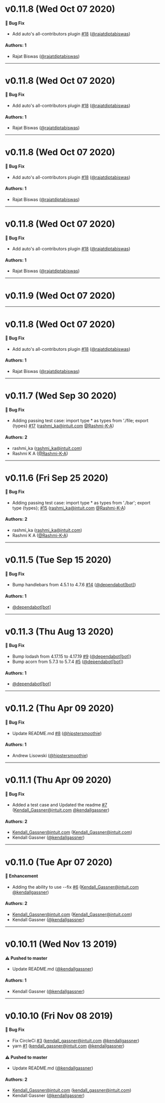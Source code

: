 # v0.11.8 (Wed Oct 07 2020)

#### 🐛 Bug Fix

- Add auto's all-contributors plugin [#18](https://github.com/intuit/eslint-plugin-no-explicit-type-exports/pull/18) ([@rajatdiptabiswas](https://github.com/rajatdiptabiswas))

#### Authors: 1

- Rajat Biswas ([@rajatdiptabiswas](https://github.com/rajatdiptabiswas))

---

# v0.11.8 (Wed Oct 07 2020)

#### 🐛 Bug Fix

- Add auto's all-contributors plugin [#18](https://github.com/intuit/eslint-plugin-no-explicit-type-exports/pull/18) ([@rajatdiptabiswas](https://github.com/rajatdiptabiswas))

#### Authors: 1

- Rajat Biswas ([@rajatdiptabiswas](https://github.com/rajatdiptabiswas))

---

# v0.11.8 (Wed Oct 07 2020)

#### 🐛 Bug Fix

- Add auto's all-contributors plugin [#18](https://github.com/intuit/eslint-plugin-no-explicit-type-exports/pull/18) ([@rajatdiptabiswas](https://github.com/rajatdiptabiswas))

#### Authors: 1

- Rajat Biswas ([@rajatdiptabiswas](https://github.com/rajatdiptabiswas))

---

# v0.11.8 (Wed Oct 07 2020)

#### 🐛 Bug Fix

- Add auto's all-contributors plugin [#18](https://github.com/intuit/eslint-plugin-no-explicit-type-exports/pull/18) ([@rajatdiptabiswas](https://github.com/rajatdiptabiswas))

#### Authors: 1

- Rajat Biswas ([@rajatdiptabiswas](https://github.com/rajatdiptabiswas))

---

# v0.11.9 (Wed Oct 07 2020)



---

# v0.11.8 (Wed Oct 07 2020)

#### 🐛 Bug Fix

- Add auto's all-contributors plugin [#18](https://github.com/intuit/eslint-plugin-no-explicit-type-exports/pull/18) ([@rajatdiptabiswas](https://github.com/rajatdiptabiswas))

#### Authors: 1

- Rajat Biswas ([@rajatdiptabiswas](https://github.com/rajatdiptabiswas))

---

# v0.11.7 (Wed Sep 30 2020)

#### 🐛  Bug Fix

- Adding passing test case: import type * as types from ‘./file; export {types} [#17](https://github.com/intuit/eslint-plugin-no-explicit-type-exports/pull/17) (rashmi_ka@intuit.com [@Rashmi-K-A](https://github.com/Rashmi-K-A))

#### Authors: 2

- rashmi_ka (rashmi_ka@intuit.com)
- Rashmi K A ([@Rashmi-K-A](https://github.com/Rashmi-K-A))

---

# v0.11.6 (Fri Sep 25 2020)

#### 🐛  Bug Fix

- Adding passing test case: import type * as types from './bar'; export type {types}; [#15](https://github.com/intuit/eslint-plugin-no-explicit-type-exports/pull/15) (rashmi_ka@intuit.com [@Rashmi-K-A](https://github.com/Rashmi-K-A))

#### Authors: 2

- rashmi_ka (rashmi_ka@intuit.com)
- Rashmi K A ([@Rashmi-K-A](https://github.com/Rashmi-K-A))

---

# v0.11.5 (Tue Sep 15 2020)

#### 🐛  Bug Fix

- Bump handlebars from 4.5.1 to 4.7.6 [#14](https://github.com/intuit/eslint-plugin-no-explicit-type-exports/pull/14) ([@dependabot[bot]](https://github.com/dependabot[bot]))

#### Authors: 1

- [@dependabot[bot]](https://github.com/dependabot[bot])

---

# v0.11.3 (Thu Aug 13 2020)

#### 🐛  Bug Fix

- Bump lodash from 4.17.15 to 4.17.19 [#9](https://github.com/intuit/eslint-plugin-no-explicit-type-exports/pull/9) ([@dependabot[bot]](https://github.com/dependabot[bot]))
- Bump acorn from 5.7.3 to 5.7.4 [#5](https://github.com/intuit/eslint-plugin-no-explicit-type-exports/pull/5) ([@dependabot[bot]](https://github.com/dependabot[bot]))

#### Authors: 1

- [@dependabot[bot]](https://github.com/dependabot[bot])

---

# v0.11.2 (Thu Apr 09 2020)

#### 🐛  Bug Fix

- Update README.md [#8](https://github.com/intuit/eslint-plugin-no-explicit-type-exports/pull/8) ([@hipstersmoothie](https://github.com/hipstersmoothie))

#### Authors: 1

- Andrew Lisowski ([@hipstersmoothie](https://github.com/hipstersmoothie))

---

# v0.11.1 (Thu Apr 09 2020)

#### 🐛  Bug Fix

- Added a test case and Updated the readme [#7](https://github.com/intuit/eslint-plugin-no-explicit-type-exports/pull/7) (Kendall_Gassner@intuit.com [@kendallgassner](https://github.com/kendallgassner))

#### Authors: 2

- Kendall_Gassner@intuit.com (Kendall_Gassner@intuit.com)
- Kendall Gassner ([@kendallgassner](https://github.com/kendallgassner))

---

# v0.11.0 (Tue Apr 07 2020)

#### 🚀  Enhancement

- Adding the ability to use --fix [#6](https://github.com/intuit/eslint-plugin-no-explicit-type-exports/pull/6) (Kendall_Gassner@intuit.com [@kendallgassner](https://github.com/kendallgassner))

#### Authors: 2

- Kendall_Gassner@intuit.com (Kendall_Gassner@intuit.com)
- Kendall Gassner ([@kendallgassner](https://github.com/kendallgassner))

---

# v0.10.11 (Wed Nov 13 2019)

#### ⚠️  Pushed to master

- Update README.md  ([@kendallgassner](https://github.com/kendallgassner))

#### Authors: 1

- Kendall Gassner ([@kendallgassner](https://github.com/kendallgassner))

---

# v0.10.10 (Fri Nov 08 2019)

#### 🐛  Bug Fix

- Fix CircleCi [#3](https://github.com/intuit/eslint-plugin-no-explicit-type-exports/pull/3) (kendall_gassner@intuit.com [@kendallgassner](https://github.com/kendallgassner))
- yarn [#1](https://github.com/intuit/eslint-plugin-no-explicit-type-exports/pull/1) (kendall_gassner@intuit.com [@kendallgassner](https://github.com/kendallgassner))

#### ⚠️  Pushed to master

- Update README.md  ([@kendallgassner](https://github.com/kendallgassner))

#### Authors: 2

- Kendall_Gassner@intuit.com (kendall_gassner@intuit.com)
- Kendall Gassner ([@kendallgassner](https://github.com/kendallgassner))
